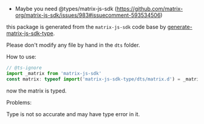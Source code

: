 - Maybe you need @types/matrix-js-sdk (https://github.com/matrix-org/matrix-js-sdk/issues/983#issuecomment-593534506)

this package is generated from the `matrix-js-sdk` code base by [generate-matrix-js-sdk-type](https://github.com/Jack-Works/generate-matrix-js-sdk-type).

Please don't modify any file by hand in the `dts` folder.

How to use:

```ts
// @ts-ignore
import _matrix from 'matrix-js-sdk'
const matrix: typeof import('matrix-js-sdk-type/dts/matrix.d') = _matrix
```

now the matrix is typed.

Problems:

Type is not so accurate and may have type error in it.
